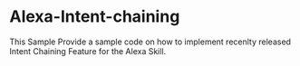 # Alexa-Intent-chaining
This Sample Provide a sample code on how to implement recenlty released Intent Chaining Feature for the Alexa Skill.
